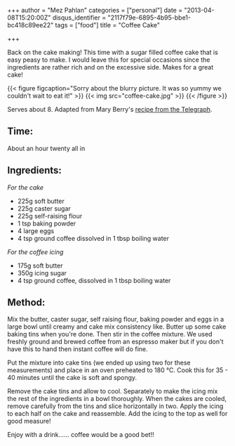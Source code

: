 +++
author = "Mez Pahlan"
categories = ["personal"]
date = "2013-04-08T15:20:00Z"
disqus_identifier = "2117f79e-6895-4b95-bbe1-bc418c89ee22"
tags = ["food"]
title = "Coffee Cake"

+++

Back on the cake making! This time with a sugar filled coffee cake that is easy peasy to make. I would leave this for
special occasions since the ingredients are rather rich and on the excessive side. Makes for a great cake!

{{< figure figcaption="Sorry about the blurry picture. It was so yummy we couldn't wait to eat it!" >}}
    {{< img src="coffee-cake.jpg" >}}
{{< /figure >}}

<!--more-->

Serves about 8. Adapted from Mary Berry's [recipe from the Telegraph](http://www.telegraph.co.uk/foodanddrink/recipes/9948208/Mary-Berrys-cappuccino-coffee-cake-recipe.html).

## Time:

About an hour twenty all in

## Ingredients:

*For the cake*

* 225g soft butter  
* 225g caster sugar  
* 225g self-raising flour  
* 1 tsp baking powder  
* 4 large eggs  
* 4 tsp ground coffee dissolved in 1 tbsp boiling water

*For the coffee icing*

* 175g soft butter  
* 350g icing sugar  
* 4 tsp ground coffee, dissolved in 1 tbsp boiling water

## Method:

Mix the butter, caster sugar, self raising flour, baking powder and eggs in a large bowl until creamy and cake mix
consistency like. Butter up some cake baking tins when you're done. Then stir in the coffee mixture. We used freshly
ground and brewed coffee from an espresso maker but if you don't have this to hand then instant coffee will do fine.

Put the mixture into cake tins (we ended up using two for these measurements) and place in an oven preheated to 180
&deg;C. Cook this for 35 - 40 minutes until the cake is soft and spongy.

Remove the cake tins and allow to cool. Separately to make the icing mix the rest of the ingredients in a bowl
thoroughly. When the cakes are cooled, remove carefully from the tins and slice horizontally in two. Apply the icing to
each half on the cake and reassemble. Add the icing to the top as well for good measure!

Enjoy with a drink...... coffee would be a good bet!!
